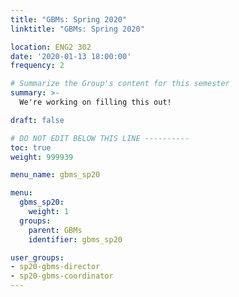 ```yaml
---
title: "GBMs: Spring 2020"
linktitle: "GBMs: Spring 2020"

location: ENG2 302
date: '2020-01-13 18:00:00'
frequency: 2

# Summarize the Group's content for this semester
summary: >-
  We're working on filling this out!

draft: false

# DO NOT EDIT BELOW THIS LINE ----------
toc: true
weight: 999939

menu_name: gbms_sp20

menu:
  gbms_sp20:
    weight: 1
  groups:
    parent: GBMs
    identifier: gbms_sp20

user_groups:
- sp20-gbms-director
- sp20-gbms-coordinator
---
```

